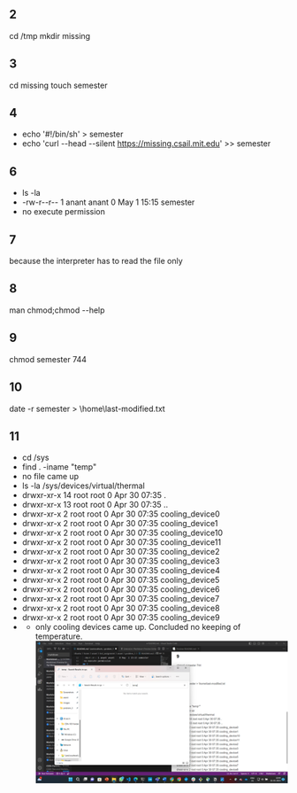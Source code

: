 ## 2
 cd /tmp
 mkdir missing
## 3
 cd missing
 touch semester
## 4
- echo '#!/bin/sh' > semester
- echo 'curl --head --silent https://missing.csail.mit.edu' >> semester
## 6
 - ls -la 
 - -rw-r--r-- 1 anant anant    0 May  1 15:15 semester
 - no execute permission
## 7
 because the interpreter has to read the file only
## 8
 man chmod;chmod --help
## 9
chmod semester 744
## 10
date -r semester > \home\\last-modified.txt
## 11
 - cd /sys
 - find . -iname "temp" 
 - no file came up
 - ls -la /sys/devices/virtual/thermal
 - drwxr-xr-x 14 root root 0 Apr 30 07:35 .
 - drwxr-xr-x 13 root root 0 Apr 30 07:35 ..
 - drwxr-xr-x  2 root root 0 Apr 30 07:35 cooling_device0
 - drwxr-xr-x  2 root root 0 Apr 30 07:35 cooling_device1
 - drwxr-xr-x  2 root root 0 Apr 30 07:35 cooling_device10
 - drwxr-xr-x  2 root root 0 Apr 30 07:35 cooling_device11
 - drwxr-xr-x  2 root root 0 Apr 30 07:35 cooling_device2
 - drwxr-xr-x  2 root root 0 Apr 30 07:35 cooling_device3
 - drwxr-xr-x  2 root root 0 Apr 30 07:35 cooling_device4
 - drwxr-xr-x  2 root root 0 Apr 30 07:35 cooling_device5
 - drwxr-xr-x  2 root root 0 Apr 30 07:35 cooling_device6
 - drwxr-xr-x  2 root root 0 Apr 30 07:35 cooling_device7
 - drwxr-xr-x  2 root root 0 Apr 30 07:35 cooling_device8
 - drwxr-xr-x  2 root root 0 Apr 30 07:35 cooling_device9
- - only cooling devices came up. Concluded no keeping of temperature.
![](sys.png)
